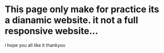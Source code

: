 # This page only make for practice its a dianamic website. it not a full responsive website...
i hope you all like it thankyou
